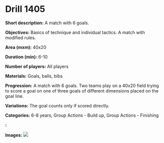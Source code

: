 # Drill 1405

**Short description:**
A match with 6 goals.

**Objectives:**
Basics of technique and individual tactics. A match with modified rules.

**Area (mxm):**
40x20

**Duration (min):**
6-10

**Number of players:**
All players

**Materials:**
Goals, balls, bibs

**Progression:**
A match with 6 goals. Two teams play on a 40x20 field trying to score a goal on one of three goals of different dimensions placed on the goal line.

**Variations:**
The goal counts only if scored directly.

**Categories:**
6-8 years, Group Actions - Build up, Group Actions - Finishing

**:**


**Images:**
![](https://www.coachingfutsal.com/\images\d1a56fc3-9b20-41d7-b39e-8888b12305b3_209.png)

